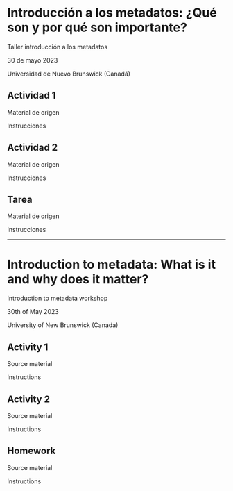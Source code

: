 # Introducción a los metadatos: ¿Qué son y por qué son importante?
Taller introducción a los metadatos

30 de mayo 2023

Universidad de Nuevo Brunswick (Canadá)


## Actividad 1
Material de origen

Instrucciones


## Actividad 2
Material de origen

Instrucciones


## Tarea
Material de origen

Instrucciones

---

# Introduction to metadata: What is it and why does it matter?
Introduction to metadata workshop

30th of May 2023

University of New Brunswick (Canada)


## Activity 1
Source material

Instructions


## Activity 2
Source material

Instructions


## Homework
Source material

Instructions
